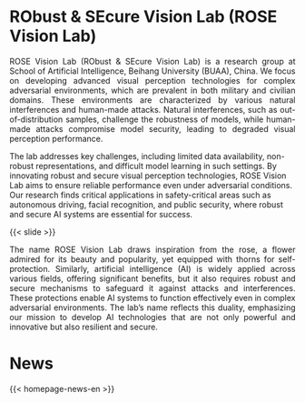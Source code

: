 # RObust & SEcure Vision Lab (ROSE Vision Lab)

<p style="text-align:justify">
ROSE Vision Lab (RObust & SEcure Vision Lab) is a research group at School of Artificial Intelligence, Beihang University (BUAA), China.  We focus on developing advanced visual perception technologies for complex adversarial environments, which are prevalent in both military and civilian domains. These environments are characterized by various natural interferences and human-made attacks. Natural interferences, such as out-of-distribution samples, challenge the robustness of models, while human-made attacks compromise model security, leading to degraded visual perception performance.

The lab addresses key challenges, including limited data availability, non-robust representations, and difficult model learning in such settings. By innovating robust and secure visual perception technologies, ROSE Vision Lab aims to ensure reliable performance even under adversarial conditions. Our research finds critical applications in safety-critical areas such as autonomous driving, facial recognition, and public security, where robust and secure AI systems are essential for success.
</p>

{{< slide >}}

<p style="text-align:justify">
The name ROSE Vision Lab draws inspiration from the rose, a flower admired for its beauty and popularity, yet equipped with thorns for self-protection. Similarly, artificial intelligence (AI) is widely applied across various fields, offering significant benefits, but it also requires robust and secure mechanisms to safeguard it against attacks and interferences. These protections enable AI systems to function effectively even in complex adversarial environments. The lab’s name reflects this duality, emphasizing our mission to develop AI technologies that are not only powerful and innovative but also resilient and secure.
</p>


# News

{{< homepage-news-en >}}


